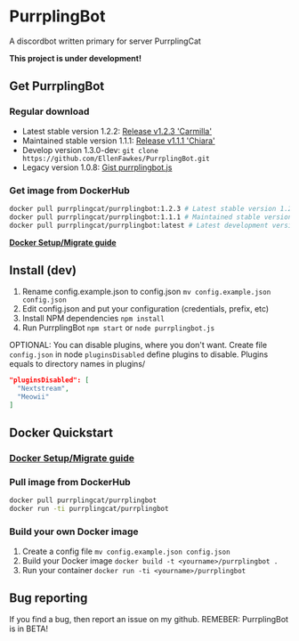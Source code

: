 # PurrplingBot
A discordbot written primary for server PurrplingCat

**This project is under development!**

## Get PurrplingBot

### Regular download

* Latest stable version 1.2.2: [Release v1.2.3 'Carmilla'](https://github.com/EllenFawkes/PurrplingBot/releases/tag/1.2.3)
* Maintained stable version 1.1.1: [Release v1.1.1 'Chiara'](https://github.com/EllenFawkes/PurrplingBot/releases/tag/v1.1.1)
* Develop version 1.3.0-dev: `git clone https://github.com/EllenFawkes/PurrplingBot.git`
* Legacy version 1.0.8: [Gist purrplingbot.js](https://gist.github.com/EllenFawkes/db76540a8d4aa124114f9b7bc649e605)

### Get image from DockerHub

```bash
docker pull purrplingcat/purrplingbot:1.2.3 # Latest stable version 1.2.3 'Carmilla'
docker pull purrplingcat/purrplingbot:1.1.1 # Maintained stable version 1.1.1 'Chiara'
docker pull purrplingcat/purrplingbot:latest # Latest development version
```

**[Docker Setup/Migrate guide](https://gist.github.com/EllenFawkes/75c389714aa92a31a976d02d451e3e9c)**

## Install (dev)

1. Rename config.example.json to config.json `mv config.example.json config.json`
2. Edit config.json and put your configuration (credentials, prefix, etc)
4. Install NPM dependencies `npm install`
5. Run PurrplingBot `npm start` or `node purrplingbot.js`

OPTIONAL:
You can disable plugins, where you don't want. Create file `config.json` in node `pluginsDisabled` define plugins to disable. Plugins equals to directory names in plugins/

```json
"pluginsDisabled": [
  "Nextstream",
  "Meowii"
]
```

## Docker Quickstart

### [Docker Setup/Migrate guide](https://gist.github.com/EllenFawkes/75c389714aa92a31a976d02d451e3e9c)

### Pull image from DockerHub

```bash
docker pull purrplingcat/purrplingbot
docker run -ti purrplingcat/purrplingbot
```
### Build your own Docker image

1. Create a config file `mv config.example.json config.json`
2. Build your Docker image `docker build -t <yourname>/purrplingbot .`
3. Run your container `docker run -ti <yourname>/purrplingbot`

## Bug reporting

If you find a bug, then report an issue on my github. REMEBER: PurrplingBot is in BETA!
